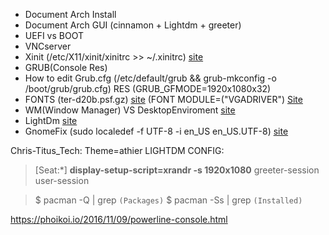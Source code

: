 - Document Arch Install
- Document Arch GUI (cinnamon + Lightdm + greeter)
- UEFI vs BOOT
- VNCserver
- Xinit (/etc/X11/xinit/xinitrc >> ~/.xinitrc) [site](https://wiki.archlinux.org/title/Xinit)
- GRUB(Console Res)
- How to edit Grub.cfg (/etc/default/grub && grub-mkconfig -o /boot/grub/grub.cfg) RES (GRUB_GFMODE=1920x1080x32)
- FONTS (ter-d20b.psf.gz) [site](https://unix.stackexchange.com/questions/57085/setting-console-font-in-vconsole-conf-does-not-work-systemd/718654#718654) (FONT MODULE=("VGADRIVER") [Site](https://bbs.archlinux.org/viewtopic.php?id=159195)
- WM(Window Manager) VS DesktopEnviroment [site](https://unix.stackexchange.com/questions/20385/windows-managers-vs-login-managers-vs-display-managers-vs-desktop-environment)
- LightDm [site](https://wiki.archlinux.org/title/LightDM)
- GnomeFix (sudo localedef -f UTF-8 -i en_US en_US.UTF-8) [site](https://stackoverflow.com/questions/24735447/gnome-terminal-doesnt-work-maybe-because-of-locale-setting/41810674#41810674?newreg=f24c06a71a834ed7a39c187c188e49e7)
 
Chris-Titus_Tech: Theme=athier
LIGHTDM CONFIG:
>[Seat:*] 
>**display-setup-script=xrandr -s 1920x1080** 
>greeter-session
>user-session

>$ pacman -Q | grep `(Packages)`
>$ pacman -Ss | grep `(Installed)`


https://phoikoi.io/2016/11/09/powerline-console.html